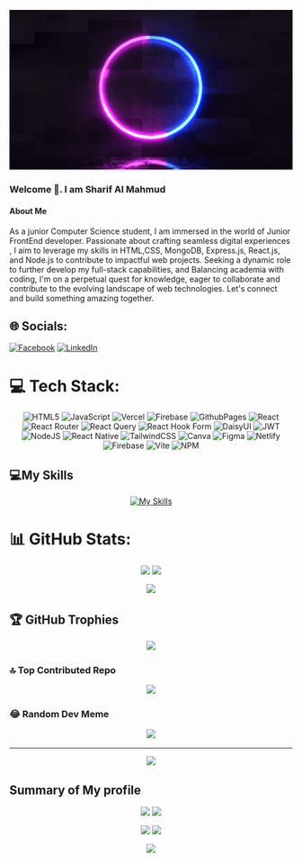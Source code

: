 ![The San Juan Mountains are beautiful!](https://raw.githubusercontent.com/Sharifalmahmudjamil/Sharifalmahmudjamil/main/frontend%20developer%20banner.gif "San Juan Mountains")

### Welcome 👋. I am Sharif Al Mahmud

#### About Me
 As a junior Computer Science student, I am immersed in the world of Junior FrontEnd  developer. Passionate about crafting seamless digital experiences , I aim to leverage my skills in HTML,CSS, MongoDB, Express.js, React.js, and Node.js to contribute to impactful web projects. Seeking a dynamic role to further develop my full-stack capabilities, and Balancing academia with coding,  I'm on a perpetual quest for knowledge, eager to collaborate and contribute to the evolving landscape of web technologies. Let's connect and build something amazing together.
 

## 🌐 Socials:
[![Facebook](https://img.shields.io/badge/Facebook-%231877F2.svg?logo=Facebook&logoColor=white)](https://facebook.com/https://www.facebook.com/sharifal.jamil?mibextid=ZbWKwL) [![LinkedIn](https://img.shields.io/badge/LinkedIn-%230077B5.svg?logo=linkedin&logoColor=white)](https://linkedin.com/in/sharifalMahmud) 

# 💻 Tech Stack:

<div  align='center' >

![HTML5](https://img.shields.io/badge/html5-%23E34F26.svg?style=for-the-badge&logo=html5&logoColor=white) ![JavaScript](https://img.shields.io/badge/javascript-%23323330.svg?style=for-the-badge&logo=javascript&logoColor=%23F7DF1E) ![Vercel](https://img.shields.io/badge/vercel-%23000000.svg?style=for-the-badge&logo=vercel&logoColor=white) ![Firebase](https://img.shields.io/badge/firebase-%23039BE5.svg?style=for-the-badge&logo=firebase) ![GithubPages](https://img.shields.io/badge/github%20pages-121013?style=for-the-badge&logo=github&logoColor=white) ![React](https://img.shields.io/badge/react-%2320232a.svg?style=for-the-badge&logo=react&logoColor=%2361DAFB) ![React Router](https://img.shields.io/badge/React_Router-CA4245?style=for-the-badge&logo=react-router&logoColor=white) ![React Query](https://img.shields.io/badge/-React%20Query-FF4154?style=for-the-badge&logo=react%20query&logoColor=white) ![React Hook Form](https://img.shields.io/badge/React%20Hook%20Form-%23EC5990.svg?style=for-the-badge&logo=reacthookform&logoColor=white) ![DaisyUI](https://img.shields.io/badge/daisyui-5A0EF8?style=for-the-badge&logo=daisyui&logoColor=white) ![JWT](https://img.shields.io/badge/JWT-black?style=for-the-badge&logo=JSON%20web%20tokens) ![NodeJS](https://img.shields.io/badge/node.js-6DA55F?style=for-the-badge&logo=node.js&logoColor=white) ![React Native](https://img.shields.io/badge/react_native-%2320232a.svg?style=for-the-badge&logo=react&logoColor=%2361DAFB) ![TailwindCSS](https://img.shields.io/badge/tailwindcss-%2338B2AC.svg?style=for-the-badge&logo=tailwind-css&logoColor=white) ![Canva](https://img.shields.io/badge/Canva-%2300C4CC.svg?style=for-the-badge&logo=Canva&logoColor=white) ![Figma](https://img.shields.io/badge/figma-%23F24E1E.svg?style=for-the-badge&logo=figma&logoColor=white) ![Netlify](https://img.shields.io/badge/netlify-%23000000.svg?style=for-the-badge&logo=netlify&logoColor=#00C7B7) ![Firebase](https://img.shields.io/badge/firebase-%23039BE5.svg?style=for-the-badge&logo=firebase) ![Vite](https://img.shields.io/badge/vite-%23646CFF.svg?style=for-the-badge&logo=vite&logoColor=white) ![NPM](https://img.shields.io/badge/NPM-%23CB3837.svg?style=for-the-badge&logo=npm&logoColor=white)
 
</div>



## 💻My Skills

<div align='center' >

[![My Skills](https://skillicons.dev/icons?i=,html,css,js,react,nodejs,tailwind,mongodb,firebase,github,netlify)](https://skillicons.dev)
 
</div>



# 📊 GitHub Stats:

<div align='center'>

![](https://github-readme-stats.vercel.app/api?username=Sharifalmahmudjamil&theme=radical&hide_border=false&include_all_commits=false&count_private=false)
![](https://github-readme-streak-stats.herokuapp.com/?user=Sharifalmahmudjamil&theme=radical&hide_border=false)

![](https://github-readme-stats.vercel.app/api/top-langs/?username=Sharifalmahmudjamil&theme=radical&hide_border=false&include_all_commits=false&count_private=false&layout=compact)
 
</div>

## 🏆 GitHub Trophies

<div align='center' >

![](https://github-profile-trophy.vercel.app/?username=Sharifalmahmudjamil&theme=radical&no-frame=false&no-bg=false&margin-w=4)
 
</div>

### 🔝 Top Contributed Repo

<div align='center' >

![](https://github-contributor-stats.vercel.app/api?username=Sharifalmahmudjamil&limit=5&theme=dracula&combine_all_yearly_contributions=true)
 
</div>








### 😂 Random Dev Meme

<div align='center' >

<img src='https://randommeme-five.vercel.app/' style="height: 400px;"/>

---
[![](https://visitcount.itsvg.in/api?id=Sharifalmahmudjamil&icon=0&color=0)](https://visitcount.itsvg.in)

<!-- Proudly created with GPRM ( https://gprm.itsvg.in ) -->
 
</div>




## Summary of My profile

<div align='center' >

![](http://github-profile-summary-cards.vercel.app/api/cards/repos-per-language?username=Sharifalmahmudjamil&theme=2077)
![](http://github-profile-summary-cards.vercel.app/api/cards/most-commit-language?username=Sharifalmahmudjamil&theme=2077)

![](http://github-profile-summary-cards.vercel.app/api/cards/stats?username=Sharifalmahmudjamil&theme=2077)
![](http://github-profile-summary-cards.vercel.app/api/cards/productive-time?username=Sharifalmahmudjamil&theme=2077&utcOffset=8)

![](http://github-profile-summary-cards.vercel.app/api/cards/profile-details?username=Sharifalmahmudjamil&theme=2077)
 
</div>











